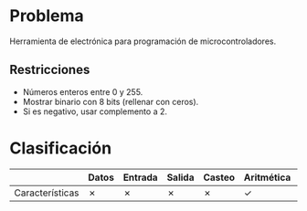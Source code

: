 # Problema

Herramienta de electrónica para programación de microcontroladores.

## Restricciones

- Números enteros entre 0 y 255.
- Mostrar binario con 8 bits (rellenar con ceros).
- Si es negativo, usar complemento a 2.

# Clasificación
|  | Datos | Entrada | Salida | Casteo | Aritmética | Relacionales | Lógicos | Condicionales | Ciclo | Matrices | Funciones |
|----------|-------|---------|--------|--------|------------|--------------|---------|---------------|-------|----------|-------------|
| Características | ✗ | ✗ | ✗ | ✗ | ✓ | ✗ | ✗ | ✗ | ✗ | ✗ | ✗ |

